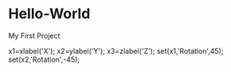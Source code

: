 # Hello-World
My First Project


x1=xlabel('X');
x2=ylabel('Y');
x3=zlabel('Z');
set(x1,'Rotation',45);
set(x2,'Rotation',-45);
